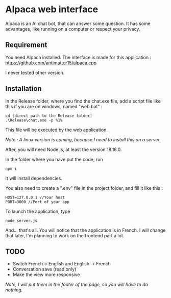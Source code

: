 # Alpaca web interface

Alpaca is an AI chat bot, that can answer some question.
It has some advantages, like running on a computer or respect your privacy.

<h2>Requirement</h2>

You need Alpaca installed. The interface is made for this application : https://github.com/antimatter15/alpaca.cpp

I never tested other version.

<h2>Installation</h2>

In the Release folder, where you find the chat.exe file, 
add a script file like this if you are on windows, named "web.bat" :

````
cd [direct path to the Release folder]
.\Release\chat.exe -p %1%
````

This file will be executed by the web application.

<i>Note : A linux version is coming, because I need to install this on a server.</i>

After, you will need Node js, at least the version 18.16.0.

In the folder where you have put the code, run 
````
npm i
```` 
It will install dependencies.

You also need to create a ".env" file in the project folder, and fill it like this :
````
HOST=127.0.0.1 //Your host
PORT=3000 //Port of your app
````

To launch the application, type 
````
node server.js
````

And... that's all. You will notice that the application is in French.
I will change that later, I'm planning to work on the frontend part a lot.

<h2>TODO</h2>

- Switch French-> English and English -> French
- Conversation save (read only)
- Make the view more responsive

<i>Note, I will put them in the footer of the page, so you will have to do nothing.</i>

